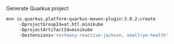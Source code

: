Generate Quarkus project
```bash
mvn io.quarkus.platform:quarkus-maven-plugin:3.8.2:create
     -DprojectGroupId=at.htl.minikube
     -DprojectArtifactId=minikube
     -Dextensions='resteasy-reactive-jackson, smallrye-health'
```
